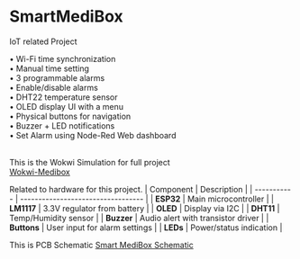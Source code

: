 # SmartMediBox
IoT related Project 

• Wi-Fi time synchronization 
<br>
• Manual time setting
<br>
• 3 programmable alarms
<br>
• Enable/disable alarms
<br>
• DHT22 temperature sensor
<br>
• OLED display UI with a menu
<br>
• Physical buttons for navigation
<br>
• Buzzer + LED notifications
<br>
• Set Alarm using Node-Red Web dashboard
<br>
<br>

This is the Wokwi Simulation for full project <br>
[Wokwi-Medibox](https://wokwi.com/projects/392506497091742721)

Related to hardware for this project.
| Component   | Description                        |
| ----------- | ---------------------------------- |
| **ESP32**   | Main microcontroller               |
| **LM1117**  | 3.3V regulator from battery        |
| **OLED**    | Display via I2C                    |
| **DHT11**   | Temp/Humidity sensor               |
| **Buzzer**  | Audio alert with transistor driver |
| **Buttons** | User input for alarm settings      |
| **LEDs**    | Power/status indication            |

This is PCB Schematic 
[Smart MediBox Schematic](schematic.png)




